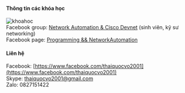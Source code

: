 #### Thông tin các khóa học
![khoahoc](https://scontent.fsgn2-1.fna.fbcdn.net/v/t1.0-9/153605618_113159460818248_7297268874083151530_o.jpg?_nc_cat=105&ccb=1-3&_nc_sid=730e14&_nc_ohc=U7RpFOQvnB0AX9vx8P-&_nc_ht=scontent.fsgn2-1.fna&oh=1b5189713eff0b7494e5a4a9a631f8da&oe=60840553)                
Facebook group: [Network Automation & Cisco Devnet](https://www.facebook.com/groups/networkautomation2001/) (sinh viên, kỹ sư networking)            
Facebook page: [Programming && NetworkAutomation](https://www.facebook.com/programmingna2001/)

#### Liên hệ
Facebook: [https://www.facebook.com/thaiquocvo2001](https://www.facebook.com/thaiquocvo2001)          
Skype: thaiquocvo2001@gmail.com   
Zalo: 0827151422
